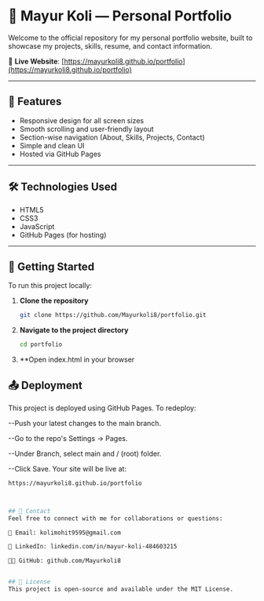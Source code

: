 # 💼 Mayur Koli — Personal Portfolio

Welcome to the official repository for my personal portfolio website, built to showcase my projects, skills, resume, and contact information.

🔗 **Live Website**: [https://mayurkoli8.github.io/portfolio](https://mayurkoli8.github.io/portfolio)

---

## 📌 Features

- Responsive design for all screen sizes  
- Smooth scrolling and user-friendly layout  
- Section-wise navigation (About, Skills, Projects, Contact)  
- Simple and clean UI  
- Hosted via GitHub Pages  

---

## 🛠️ Technologies Used

- HTML5  
- CSS3  
- JavaScript  
- GitHub Pages (for hosting)  

---

## 🚀 Getting Started

To run this project locally:

1. **Clone the repository**
   ```bash
   git clone https://github.com/Mayurkoli8/portfolio.git


2. **Navigate to the project directory**
   ```bash
   cd portfolio


3. **Open index.html in your browser


## 📤 Deployment

This project is deployed using GitHub Pages. To redeploy:

--Push your latest changes to the main branch.

--Go to the repo's Settings → Pages.

--Under Branch, select main and / (root) folder.

--Click Save. Your site will be live at:

```bash
https://mayurkoli8.github.io/portfolio



## 📇 Contact
Feel free to connect with me for collaborations or questions:

💌 Email: kolimohit9595@gmail.com

💼 LinkedIn: linkedin.com/in/mayur-koli-484603215

🧑‍💻 GitHub: github.com/Mayurkoli8


## 📄 License
This project is open-source and available under the MIT License.
